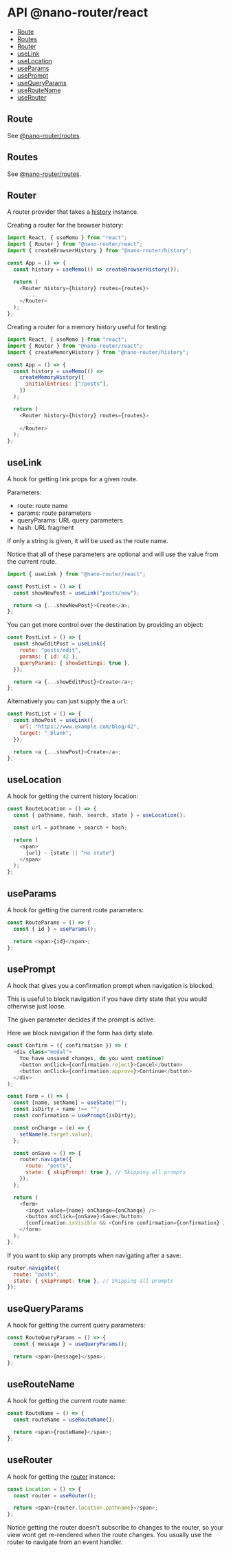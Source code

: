 # API @nano-router/react

<!-- toc -->

- [Route](#route)
- [Routes](#routes)
- [Router](#router)
- [useLink](#uselink)
- [useLocation](#uselocation)
- [useParams](#useparams)
- [usePrompt](#useprompt)
- [useQueryParams](#usequeryparams)
- [useRouteName](#useroutename)
- [useRouter](#userouter)

<!-- tocstop -->

## Route

See [@nano-router/routes](../routes/API.md#Route).

## Routes

See [@nano-router/routes](../routes/API.md#Routes).

## Router

A router provider that takes a [history](../history/Readme.md) instance.

Creating a router for the browser history:

```js
import React, { useMemo } from "react";
import { Router } from "@nano-router/react";
import { createBrowserHistory } from "@nano-router/history";

const App = () => {
  const history = useMemo(() => createBrowserHistory());

  return (
    <Router history={history} routes={routes}>
      ...
    </Router>
  );
};
```

Creating a router for a memory history useful for testing:

```js
import React, { useMemo } from "react";
import { Router } from "@nano-router/react";
import { createMemoryHistory } from "@nano-router/history";

const App = () => {
  const history = useMemo(() =>
    createMemoryHistory({
      initialEntries: ["/posts"],
    })
  );

  return (
    <Router history={history} routes={routes}>
      ...
    </Router>
  );
};
```

## useLink

A hook for getting link props for a given route.

Parameters:

- route: route name
- params: route parameters
- queryParams: URL query parameters
- hash: URL fragment

If only a string is given, it will be used as the route name.

Notice that all of these parameters are optional and will use the value from the
current route.

```js
import { useLink } from "@nano-router/react";

const PostList = () => {
  const showNewPost = useLink("posts/new");

  return <a {...showNewPost}>Create</a>;
};
```

You can get more control over the destination by providing an object:

```js
const PostList = () => {
  const showEditPost = useLink({
    route: "posts/edit",
    params: { id: 42 },
    queryParams: { showSettings: true },
  });

  return <a {...showEditPost}>Create</a>;
};
```

Alternatively you can just supply the a `url`:

```js
const PostList = () => {
  const showPost = useLink({
    url: "https://www.example.com/blog/42",
    target: "_blank",
  });

  return <a {...showPost}>Create</a>;
};
```

## useLocation

A hook for getting the current history location:

```js
const RouteLocation = () => {
  const { pathname, hash, search, state } = useLocation();

  const url = pathname + search + hash;

  return (
    <span>
      {url} - {state || "no state"}
    </span>
  );
};
```

## useParams

A hook for getting the current route parameters:

```js
const RouteParams = () => {
  const { id } = useParams();

  return <span>{id}</span>;
};
```

## usePrompt

A hook that gives you a confirmation prompt when navigation is blocked.

This is useful to block navigation if you have dirty state that you would
otherwise just loose.

The given parameter decides if the prompt is active.

Here we block navigation if the form has dirty state.

```js
const Confirm = ({ confirmation }) => (
  <div class="modal">
    You have unsaved changes, do you want continue?
    <button onClick={confirmation.reject}>Cancel</button>
    <button onClick={confirmation.approve}>Continue</button>
  </div>
);

const Form = () => {
  const [name, setName] = useState("");
  const isDirty = name !== "";
  const confirmation = usePrompt(isDirty);

  const onChange = (e) => {
    setName(e.target.value);
  };

  const onSave = () => {
    router.navigate({
      route: "posts",
      state: { skipPrompt: true }, // Skipping all prompts
    });
  };

  return (
    <form>
      <input value={name} onChange={onChange} />
      <button onClick={onSave}>Save</button>
      {confirmation.isVisible && <Confirm confirmation={confirmation} />}
    </form>
  );
};
```

If you want to skip any prompts when navigating after a save:

```js
router.navigate({
  route: "posts",
  state: { skipPrompt: true }, // Skipping all prompts
});
```

## useQueryParams

A hook for getting the current query parameters:

```js
const RouteQueryParams = () => {
  const { message } = useQueryParams();

  return <span>{message}</span>;
};
```

## useRouteName

A hook for getting the current route name:

```js
const RouteName = () => {
  const routeName = useRouteName();

  return <span>{routeName}</span>;
};
```

## useRouter

A hook for getting the [router](../router) instance:

```js
const Location = () => {
  const router = useRouter();

  return <span>{router.location.pathname}</span>;
};
```

Notice getting the router doesn't subscribe to changes to the router, so your
view wont get re-rendered when the route changes. You usually use the router to navigate from an event handler.
